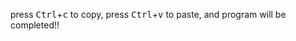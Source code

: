 press <kbd>Ctrl</kbd>+<kbd>c</kbd> to copy, press <kbd>Ctrl</kbd>+<kbd>v</kbd> to paste, and program will be completed!!
